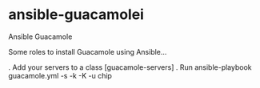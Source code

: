 # ansible-guacamolei
Ansible Guacamole

Some roles to install Guacamole using Ansible...

. Add your servers to a class [guacamole-servers]
. Run ansible-playbook guacamole.yml -s -k -K -u chip


